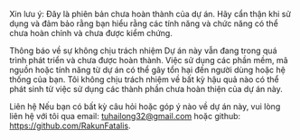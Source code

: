 Xin lưu ý: Đây là phiên bản chưa hoàn thành của dự án. Hãy cẩn thận khi sử dụng và đảm bảo rằng bạn hiểu rằng các tính năng và chức năng có thể chưa hoàn chỉnh và chưa được kiểm chứng.

Thông báo về sự không chịu trách nhiệm
Dự án này vẫn đang trong quá trình phát triển và chưa được hoàn thành. Việc sử dụng các phần mềm, mã nguồn hoặc tính năng từ dự án có thể gây tổn hại đến người dùng hoặc hệ thống của bạn. Tôi không chịu trách nhiệm về bất kỳ hậu quả nào có thể phát sinh từ việc sử dụng các thành phần chưa hoàn thiện của dự án này.

Liên hệ
Nếu bạn có bất kỳ câu hỏi hoặc góp ý nào về dự án này, vui lòng liên hệ với tôi qua email: tuhailong32@gmail.com hoặc github: https://github.com/RakunFatalis.
